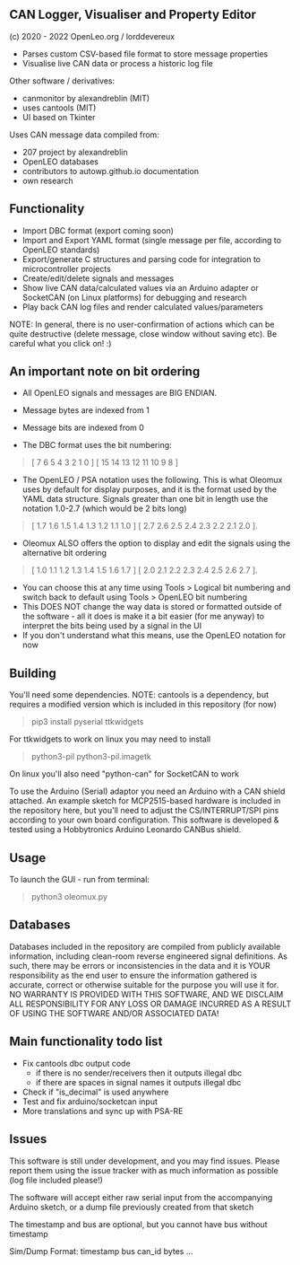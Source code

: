 CAN Logger, Visualiser and Property Editor 
------------------------------------------

(c) 2020 - 2022 OpenLeo.org / lorddevereux

- Parses custom CSV-based file format to store message properties
- Visualise live CAN data or process a historic log file

Other software / derivatives:
- canmonitor by alexandreblin (MIT)
- uses cantools (MIT)
- UI based on Tkinter

Uses CAN message data compiled from:
- 207 project by alexandreblin 
- OpenLEO databases
- contributors to autowp.github.io documentation
- own research

Functionality
-------------
- Import DBC format (export coming soon)
- Import and Export YAML format (single message per file, according to OpenLEO standards)
- Export/generate C structures and parsing code for integration to microcontroller projects
- Create/edit/delete signals and messages
- Show live CAN data/calculated values via an Arduino adapter or SocketCAN (on Linux platforms) for debugging and research
- Play back CAN log files and render calculated values/parameters

NOTE: In general, there is no user-confirmation of actions which can be quite destructive (delete message, close window without saving etc). Be careful what you click on! :)

An important note on bit ordering
---------------------------------
- All OpenLEO signals and messages are BIG ENDIAN.
- Message bytes are indexed from 1
- Message bits are indexed from 0

- The DBC format uses the bit numbering: 
> [ 7 6 5 4 3 2 1 0 ] [ 15 14 13 12 11 10 9 8 ]
- The OpenLEO / PSA notation uses the following. This is what Oleomux uses by default for display purposes, and it is the format used by the YAML data structure. Signals greater than one bit in length use the notation 1.0-2.7 (which would be 2 bits long)
> [ 1.7 1.6 1.5 1.4 1.3 1.2 1.1 1.0 ] [ 2.7 2.6 2.5 2.4 2.3 2.2 2.1 2.0 ]. 

- Oleomux ALSO offers the option to display and edit the signals using the alternative bit ordering 
> [ 1.0 1.1 1.2 1.3 1.4 1.5 1.6 1.7 ] [ 2.0 2.1 2.2 2.3 2.4 2.5 2.6 2.7 ]. 
- You can choose this at any time using Tools > Logical bit numbering and switch back to default using Tools > OpenLEO bit numbering
- This DOES NOT change the way data is stored or formatted outside of the software - all it does is make it a bit easier (for me anyway) to interpret the bits being used by a signal in the UI
- If you don't understand what this means, use the OpenLEO notation for now

Building
--------
You'll need some dependencies. NOTE: cantools is a dependency, but requires a modified version which is included in this repository (for now)

> pip3 install pyserial ttkwidgets

For ttkwidgets to work on linux you may need to install

> python3-pil python3-pil.imagetk

On linux you'll also need "python-can" for SocketCAN to work

To use the Arduino (Serial) adaptor you need an Arduino with a CAN shield attached. An example sketch for MCP2515-based hardware is included in the repository here, but you'll need to adjust the CS/INTERRUPT/SPI pins according to your own board configuration. This software is developed & tested using a Hobbytronics Arduino Leonardo CANBus shield.

Usage
-----
To launch the GUI - run from terminal:

> python3 oleomux.py

Databases
---------
Databases included in the repository are compiled from publicly available information, including clean-room reverse engineered signal definitions. As such, there may be errors or inconsistencies in the data and it is YOUR responsibility as the end user to ensure the information gathered is accurate, correct or otherwise suitable for the purpose you will use it for. NO WARRANTY IS PROVIDED WITH THIS SOFTWARE, AND WE DISCLAIM ALL RESPONSIBILITY FOR ANY LOSS OR DAMAGE INCURRED AS A RESULT OF USING THE SOFTWARE AND/OR ASSOCIATED DATA!


Main functionality todo list
----------------------------
- Fix cantools dbc output code
    - if there is no sender/receivers then it outputs illegal dbc
    - if there are spaces in signal names it outputs illegal dbc
- Check if "is_decimal" is used anywhere
- Test and fix arduino/socketcan input
- More translations and sync up with PSA-RE


Issues
------
This software is still under development, and you may find issues. Please report them using the issue tracker with as much information as possible (log file included please!)

The software will accept either raw serial input from the accompanying
Arduino sketch, or a dump file previously created from that sketch

The timestamp and bus are optional, but you cannot have bus without timestamp

Sim/Dump Format: timestamp bus can_id bytes ...